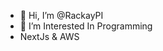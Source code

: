 - 👋 Hi, I’m @RackayPI
- 👀 I’m Interested In Programming
- NextJs & AWS

<!---
RackayPI/RackayPI is a ✨ special ✨ repository because its `README.md` (this file) appears on your GitHub profile.
You can click the Preview link to take a look at your changes.
--->
